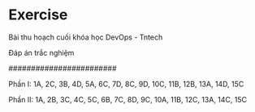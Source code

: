# Exercise
Bài thu hoạch cuối khóa học DevOps - Tntech

Đáp án trắc nghiệm

########################

Phần I: 1A, 2C, 3B, 4D, 5A, 6C, 7D, 8C, 9D, 10C, 11B, 12B, 13A, 14D, 15C

Phần II: 1A, 2B, 3C, 4C, 5C, 6B, 7C, 8D, 9C, 10A, 11B, 12C, 13A, 14C, 15C
